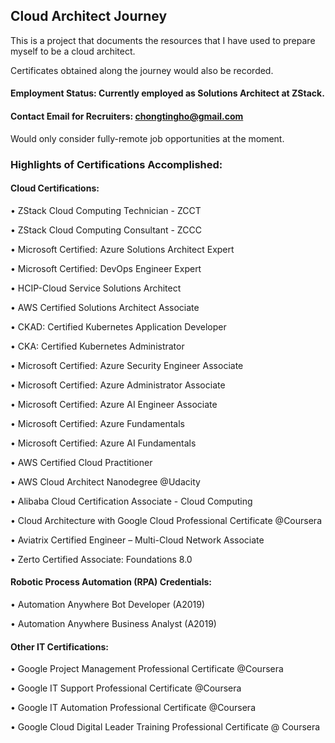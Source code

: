 ## Cloud Architect Journey

This is a project that documents the resources that I have used to prepare myself to be a cloud architect.

Certificates obtained along the journey would also be recorded.

#### Employment Status: Currently employed as Solutions Architect at ZStack. 

#### Contact Email for Recruiters: chongtingho@gmail.com
Would only consider fully-remote job opportunities at the moment. 

### Highlights of Certifications Accomplished:

#### Cloud Certifications:

• ZStack Cloud Computing Technician - ZCCT

• ZStack Cloud Computing Consultant - ZCCC

• Microsoft Certified: Azure Solutions Architect Expert

• Microsoft Certified: DevOps Engineer Expert

• HCIP-Cloud Service Solutions Architect

• AWS Certified Solutions Architect Associate

• CKAD: Certified Kubernetes Application Developer

• CKA: Certified Kubernetes Administrator

• Microsoft Certified: Azure Security Engineer Associate

• Microsoft Certified: Azure Administrator Associate

• Microsoft Certified: Azure AI Engineer Associate

• Microsoft Certified: Azure Fundamentals

• Microsoft Certified: Azure AI Fundamentals

• AWS Certified Cloud Practitioner

• AWS Cloud Architect Nanodegree @Udacity

• Alibaba Cloud Certification Associate - Cloud Computing

• Cloud Architecture with Google Cloud Professional Certificate @Coursera

• Aviatrix Certified Engineer – Multi-Cloud Network Associate

• Zerto Certified Associate: Foundations 8.0

#### Robotic Process Automation (RPA) Credentials:

• Automation Anywhere Bot Developer (A2019)

• Automation Anywhere Business Analyst (A2019)

#### Other IT Certifications:

• Google Project Management Professional Certificate @Coursera

• Google IT Support Professional Certificate @Coursera

• Google IT Automation Professional Certificate @Coursera

• Google Cloud Digital Leader Training Professional Certificate @ Coursera
